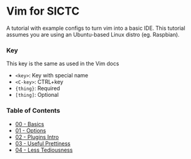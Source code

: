 # Vim for SICTC

A tutorial with example configs to turn vim into a basic IDE. This tutorial
assumes you are using an Ubuntu-based Linux distro (eg. Raspbian).


### Key

This key is the same as used in the Vim docs

- `<key>`: Key with special name
- `<C-key>`: CTRL+key
- `{thing}`: Required
- `[thing]`: Optional

### Table of Contents

- [00 - Basics](/Tutorial/00-Basics.md)
- [01 - Options](/Tutorial/01-Options.md)
- [02 - Plugins Intro](/Tutorial/02-Plugins-Intro.md)
- [03 - Useful Prettiness](/Tutorial/03-Useful-Prettiness.md)
- [04 - Less Tediousness](/Tutorial/04-Less-Tediousness.md)
